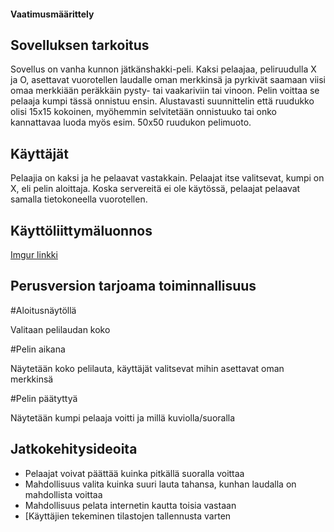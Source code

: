 #### Vaatimusmäärittely

## Sovelluksen tarkoitus

Sovellus on vanha kunnon jätkänshakki-peli. Kaksi pelaajaa, peliruudulla X ja O, asettavat vuorotellen laudalle
oman merkkinsä ja pyrkivät saamaan viisi omaa merkkiään peräkkäin pysty- tai vaakariviin tai vinoon. Pelin voittaa
se pelaaja kumpi tässä onnistuu ensin. Alustavasti suunnittelin että ruudukko olisi 15x15 kokoinen, myöhemmin 
selvitetään onnistuuko tai onko kannattavaa luoda myös esim. 50x50 ruudukon pelimuoto.

## Käyttäjät

Pelaajia on kaksi ja he pelaavat vastakkain. Pelaajat itse valitsevat, kumpi on X, eli pelin aloittaja. Koska
servereitä ei ole käytössä, pelaajat pelaavat samalla tietokoneella vuorotellen.

## Käyttöliittymäluonnos

[Imgur linkki](https://i.imgur.com/ebFQlDl.jpeg)

## Perusversion tarjoama toiminnallisuus

#Aloitusnäytöllä

Valitaan pelilaudan koko

#Pelin aikana

Näytetään koko pelilauta, käyttäjät valitsevat mihin asettavat oman merkkinsä

#Pelin päätyttyä

Näytetään kumpi pelaaja voitti ja millä kuviolla/suoralla

## Jatkokehitysideoita

* Pelaajat voivat päättää kuinka pitkällä suoralla voittaa
* Mahdollisuus valita kuinka suuri lauta tahansa, kunhan laudalla on mahdollista voittaa
* Mahdollisuus pelata internetin kautta toisia vastaan
* [Käyttäjien tekeminen tilastojen tallennusta varten

